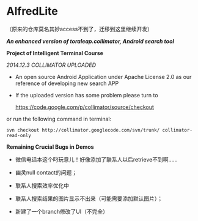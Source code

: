 AlfredLite
==============
（原来的仓库莫名其妙access不到了，迁移到这里继续开发）

***An enhanced version of toraleap.collimator, Android search tool***

**Project of Intelligent Terminal Course**


*2014.12.3 COLLIMATOR UPLOADED*

 - An open source Android Application under Apache License 2.0 as our reference of developing new search APP
 
 - If the uploaded version has some problem please turn to
      

	https://code.google.com/p/collimator/source/checkout
     
    
 or run the following command in terminal:
     
     
	svn checkout http://collimator.googlecode.com/svn/trunk/ collimator-read-only
	
	
**Remaining Crucial Bugs in Demos**

 
 
 - 微信电话本这个叼玩意儿！好像添加了联系人以后retrieve不到啊……
 
 - 幽灵null contact的问题；
 
 - 联系人搜索效率优化中
 
 - 联系人搜索结果的图片显示不出来（可能需要添加默认图片）；
  
 - 新建了一个branch修改了UI（不完全）

     
    
     

